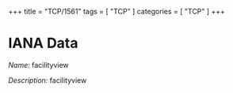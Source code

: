 +++
title = "TCP/1561"
tags = [ "TCP" ]
categories = [ "TCP" ]
+++

# IANA Data

_Name:_ facilityview

_Description:_ facilityview

